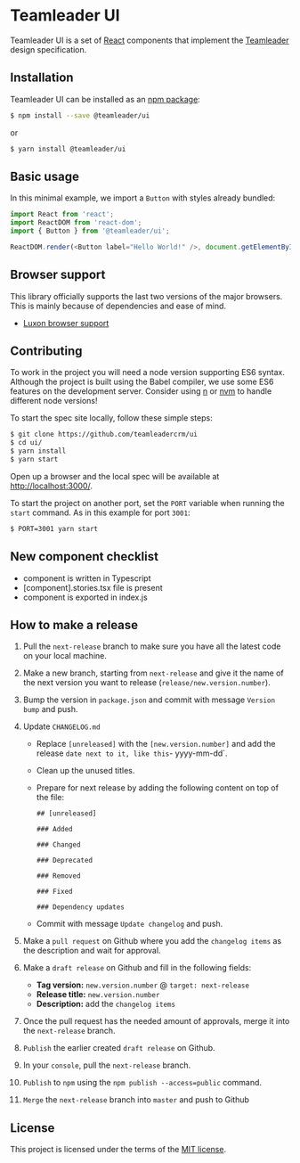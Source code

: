 # Teamleader UI

Teamleader UI is a set of [React](http://facebook.github.io/react/) components that implement the [Teamleader](https://www.teamleader.eu) design specification.

## Installation

Teamleader UI can be installed as an [npm package](https://www.npmjs.com/package/@teamleader/ui):

```bash
$ npm install --save @teamleader/ui
```

or

```bash
$ yarn install @teamleader/ui
```

## Basic usage

In this minimal example, we import a `Button` with styles already bundled:

```js
import React from 'react';
import ReactDOM from 'react-dom';
import { Button } from '@teamleader/ui';

ReactDOM.render(<Button label="Hello World!" />, document.getElementById('app'));
```

## Browser support

This library officially supports the last two versions of the major browsers. This is mainly because of dependencies and ease of mind.

- [Luxon browser support](https://moment.github.io/luxon/#/matrix)

## Contributing

To work in the project you will need a node version supporting ES6 syntax. Although the project is built using the Babel compiler, we use some ES6 features on the development server. Consider using [n](https://github.com/tj/n) or [nvm](https://github.com/creationix/nvm) to handle different node versions!

To start the spec site locally, follow these simple steps:

```bash
$ git clone https://github.com/teamleadercrm/ui
$ cd ui/
$ yarn install
$ yarn start
```

Open up a browser and the local spec will be available at [http://localhost:3000/](http://localhost:3000/).

To start the project on another port, set the `PORT` variable when running the `start` command.
As in this example for port `3001`:

```bash
$ PORT=3001 yarn start
```

## New component checklist

- component is written in Typescript
- [component].stories.tsx file is present
- component is exported in index.js

## How to make a release

1.  Pull the `next-release` branch to make sure you have all the latest code on your local machine.
2.  Make a new branch, starting from `next-release` and give it the name of the next version you want to release (`release/new.version.number`).
3.  Bump the version in `package.json` and commit with message `Version bump` and push.
4.  Update `CHANGELOG.md`

    - Replace `[unreleased]` with the `[new.version.number]` and add the release `date next to it, like this`- yyyy-mm-dd`.
    - Clean up the unused titles.
    - Prepare for next release by adding the following content on top of the file:

      ```
      ## [unreleased]

      ### Added

      ### Changed

      ### Deprecated

      ### Removed

      ### Fixed

      ### Dependency updates
      ```

    - Commit with message `Update changelog` and push.

5.  Make a `pull request` on Github where you add the `changelog items` as the description and wait for approval.
6.  Make a `draft release` on Github and fill in the following fields:
    - **Tag version:** `new.version.number` @ `target: next-release`
    - **Release title:** `new.version.number`
    - **Description:** add the `changelog items`
7.  Once the pull request has the needed amount of approvals, merge it into the `next-release` branch.
8.  `Publish` the earlier created `draft release` on Github.
9.  In your `console`, pull the `next-release` branch.
10. `Publish` to `npm` using the `npm publish --access=public` command.
11. `Merge` the `next-release` branch into `master` and push to Github

## License

This project is licensed under the terms of the [MIT license](https://github.com/teamleadercrm/ui/blob/master/LICENSE).
